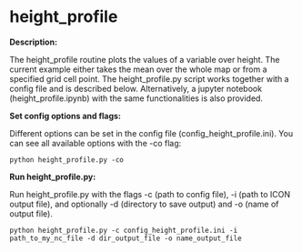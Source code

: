 # height_profile 

**Description:**

The height_profile routine plots the values of a variable over height. The current example either takes the mean over the whole map or from a specified grid cell point. The height_profile.py script works together with a config file and is described below. Alternatively, a jupyter notebook (height_profile.ipynb) with the same functionalities is also provided.

**Set config options and flags:**

Different options can be set in the config file (config_height_profile.ini). You can see all available options with the -co flag:

    python height_profile.py -co

**Run height_profile.py:**

Run height_profile.py with the flags -c (path to config file), -i (path to ICON output file),
and optionally -d (directory to save output) and -o (name of output file).

    python height_profile.py -c config_height_profile.ini -i path_to_my_nc_file -d dir_output_file -o name_output_file
